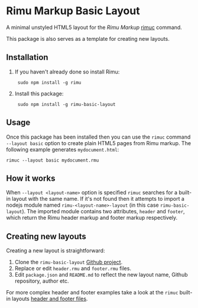 # Rimu Markup Basic Layout

A minimal unstyled HTML5 layout for the _Rimu Markup_
[rimuc](http://rimumarkup.org/reference.html#rimuc-command) command.

This package is also serves as a template for creating new layouts.

## Installation
1. If you haven't already done so install Rimu:

        sudo npm install -g rimu

2. Install this package:

        sudo npm install -g rimu-basic-layout


## Usage
Once this package has been installed then you can use the `rimuc`
command `--layout basic` option to create plain HTML5 pages from Rimu
markup.  The following example generates `mydocument.html`:

    rimuc --layout basic mydocument.rmu


## How it works
When `--layout <layout-name>` option is specified `rimuc` searches for
a built-in layout with the same name. If it's not found then it
attempts to import a nodejs module named `rimu-<layout-name>-layout`
(in this case `rimu-basic-layout`). The imported module contains two
attributes, `header` and `footer`, which return the Rimu header markup
and footer markup respectively.


## Creating new layouts
Creating a new layout is straightforward:

1. Clone the `rimu-basic-layout` [Github
   project](https://github.com/srackham/rimu-basic-layout.git).
2. Replace or edit `header.rmu` and `footer.rmu` files.
3. Edit `package.json` and `README.md` to reflect the new layout name,
   Github repository, author etc.

For more complex header and footer examples take a look at the `rimuc`
built-in layouts [header and footer
files](https://github.com/srackham/rimu/tree/master/src/rimuc/resources).
